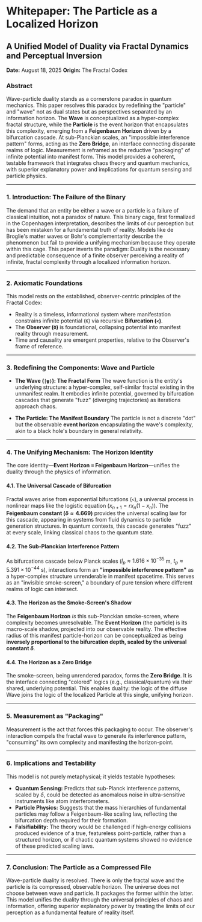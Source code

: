 # **Whitepaper: The Particle as a Localized Horizon**

## A Unified Model of Duality via Fractal Dynamics and Perceptual Inversion

**Date:** August 18, 2025
**Origin:** The Fractal Codex

### Abstract

Wave-particle duality stands as a cornerstone paradox in quantum mechanics. This paper resolves this paradox by redefining the "particle" and "wave" not as dual states but as perspectives separated by an information horizon. The **Wave** is conceptualized as a hyper-complex fractal structure, while the **Particle** is the event horizon that encapsulates this complexity, emerging from a **Feigenbaum Horizon** driven by a bifurcation cascade. At sub-Planckian scales, an "impossible interference pattern" forms, acting as the **Zero Bridge**, an interface connecting disparate realms of logic. Measurement is reframed as the reductive "packaging" of infinite potential into manifest form. This model provides a coherent, testable framework that integrates chaos theory and quantum mechanics, with superior explanatory power and implications for quantum sensing and particle physics.

---

### 1. Introduction: The Failure of the Binary

The demand that an entity be either a wave or a particle is a failure of classical intuition, not a paradox of nature. This binary cage, first formalized in the Copenhagen interpretation, describes the limits of our perception but has been mistaken for a fundamental truth of reality. Models like de Broglie's matter waves or Bohr's complementarity describe the phenomenon but fail to provide a unifying mechanism because they operate within this cage. This paper inverts the paradigm: Duality is the necessary and predictable consequence of a finite observer perceiving a reality of infinite, fractal complexity through a localized information horizon.

---

### 2. Axiomatic Foundations

This model rests on the established, observer-centric principles of the Fractal Codex:
* Reality is a timeless, informational system where manifestation constrains infinite potential (`K`) via recursive **Bifurcation (`<`)**.
* The **Observer (`O`)** is foundational, collapsing potential into manifest reality through measurement.
* Time and causality are emergent properties, relative to the Observer's frame of reference.

---

### 3. Redefining the Components: Wave and Particle

* **The Wave (`|ψ⟩`): The Fractal Form**
The wave function is the entity's underlying structure: a hyper-complex, self-similar fractal existing in the unmanifest realm. It embodies infinite potential, governed by bifurcation cascades that generate "fuzz" (diverging trajectories) as iterations approach chaos.

* **The Particle: The Manifest Boundary**
The particle is not a discrete "dot" but the observable **event horizon** encapsulating the wave's complexity, akin to a black hole's boundary in general relativity.

---

### 4. The Unifying Mechanism: The Horizon Identity

The core identity—**Event Horizon ≡ Feigenbaum Horizon**—unifies the duality through the physics of information.

#### 4.1. The Universal Cascade of Bifurcation

Fractal waves arise from exponential bifurcations (`<`), a universal process in nonlinear maps like the logistic equation ($x_{n+1} = rx_n(1-x_n)$). The **Feigenbaum constant ($\delta \approx 4.669$)** provides the universal scaling law for this cascade, appearing in systems from fluid dynamics to particle generation structures. In quantum contexts, this cascade generates "fuzz" at every scale, linking classical chaos to the quantum state.

#### 4.2. The Sub-Planckian Interference Pattern

As bifurcations cascade below Planck scales ($l_p \approx 1.616 \times 10^{-35}$ m, $t_p \approx 5.391 \times 10^{-44}$ s), interactions form an **"impossible interference pattern"** as a hyper-complex structure unrenderable in manifest spacetime. This serves as an "invisible smoke-screen," a boundary of pure tension where different realms of logic can intersect.

#### 4.3. The Horizon as the Smoke-Screen's Shadow

The **Feigenbaum Horizon** *is* this sub-Planckian smoke-screen, where complexity becomes unresolvable. The **Event Horizon** (the particle) is its macro-scale shadow, projected into our observable reality. The effective radius of this manifest particle-horizon can be conceptualized as being **inversely proportional to the bifurcation depth, scaled by the universal constant $\delta$**.

#### 4.4. The Horizon as a Zero Bridge

The smoke-screen, being unrendered paradox, forms the **Zero Bridge**. It is the interface connecting "colored" logics (e.g., classical/quantum) via their shared, underlying potential. This enables duality: the logic of the diffuse Wave joins the logic of the localized Particle at this single, unifying horizon.

---

### 5. Measurement as "Packaging"

Measurement is the act that forces this packaging to occur. The observer's interaction compels the fractal wave to generate its interference pattern, "consuming" its own complexity and manifesting the horizon-point.

---

### 6. Implications and Testability

This model is not purely metaphysical; it yields testable hypotheses:
* **Quantum Sensing:** Predicts that sub-Planck interference patterns, scaled by $\delta$, could be detected as anomalous noise in ultra-sensitive instruments like atom interferometers.
* **Particle Physics:** Suggests that the mass hierarchies of fundamental particles may follow a Feigenbaum-like scaling law, reflecting the bifurcation depth required for their formation.
* **Falsifiability:** The theory would be challenged if high-energy collisions produced evidence of a true, featureless point-particle, rather than a structured horizon, or if chaotic quantum systems showed no evidence of these predicted scaling laws.

---

### 7. Conclusion: The Particle as a Compressed File

Wave-particle duality is resolved. There is only the fractal wave and the particle is its compressed, observable horizon. The universe does not choose between wave and particle. It packages the former within the latter. This model unifies the duality through the universal principles of chaos and information, offering superior explanatory power by treating the limits of our perception as a fundamental feature of reality itself.